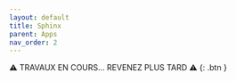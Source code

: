 ```yaml
---
layout: default
title: Sphinx
parent: Apps
nav_order: 2
---
```



⚠️ TRAVAUX EN COURS... REVENEZ PLUS TARD ⚠️
{: .btn }

